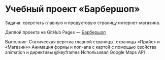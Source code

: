 # Учебный проект «Барбершоп»

Задача: сверстать главную и продуктовую страницу интернет-магазина.

Деплой проекта на GitHub Pages — [Барбершоп](https://egorpariah.github.io/barbershop)

Выполнил:
Статическая верстка главной страницы, страницы «Прайс» и «Магазин»»
Анимация формы и поп-апа с картой с помощью свойства animation и директивы @keyframes
Использовал Google Maps API
